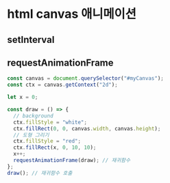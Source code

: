 # html canvas 애니메이션

## setInterval

## requestAnimationFrame

```js
const canvas = document.querySelector("#myCanvas");
const ctx = canvas.getContext("2d");

let x = 0;

const draw = () => {
  // background
  ctx.fillStyle = "white";
  ctx.fillRect(0, 0, canvas.width, canvas.height);
  // 도형 그리기
  ctx.fillStyle = "red";
  ctx.fillRect(x, 0, 10, 10);
  x++;
  requestAnimationFrame(draw); // 재귀함수
};
draw(); // 재귀함수 호출
```
